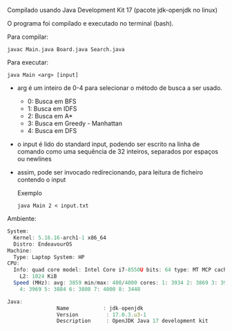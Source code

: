 Compilado usando Java Development Kit 17 (pacote jdk-openjdk no linux)

O programa foi compilado e executado no terminal (bash).

Para compilar:

```
javac Main.java Board.java Search.java
```

Para executar: 

```
java Main <arg> [input]
```

- arg é um inteiro de 0-4 para selecionar o método de busca a ser usado.
    - 0: Busca em BFS
    - 1: Busca em IDFS
    - 2: Busca em A*
    - 3: Busca em Greedy - Manhattan
    - 4: Busca em DFS
- o input é lido do standard input, podendo ser escrito na linha de comando como uma sequência de 32 inteiros, separados por espaços ou newlines
- assim, pode ser invocado redirecionando, para leitura de ficheiro contendo o input
    
    Exemplo
    
    ```
    java Main 2 < input.txt
    ```
    

Ambiente: 

```jsx
System:
  Kernel: 5.16.16-arch1-1 x86_64
  Distro: EndeavourOS
Machine:
  Type: Laptop System: HP
CPU:
  Info: quad core model: Intel Core i7-8550U bits: 64 type: MT MCP cache:
    L2: 1024 KiB
  Speed (MHz): avg: 3859 min/max: 400/4000 cores: 1: 3934 2: 3869 3: 3965
    4: 3969 5: 3884 6: 3808 7: 4000 8: 3448

Java:
				Name           : jdk-openjdk
				Version         : 17.0.3.u3-1
				Description     : OpenJDK Java 17 development kit
```